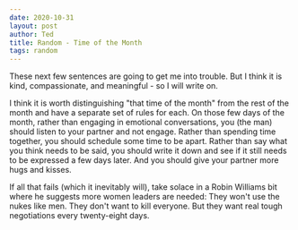 ```yaml
---
date: 2020-10-31
layout: post
author: Ted
title: Random - Time of the Month
tags: random
---
```

These next few sentences are going to get me into trouble. But I think it is kind, compassionate, and meaningful - so I will write on.  

I think it is worth distinguishing "that time of the month" from the rest of the month and have a separate set of rules for each. On those few days of the month, rather than engaging in emotional conversations, you (the man) should listen to your partner and not engage. Rather than spending time together, you should schedule some time to be apart. Rather than say what you think needs to be said, you should write it down and see if it still needs to be expressed a few days later. And you should give your partner more hugs and kisses.

If all that fails (which it inevitably will), take solace in a Robin Williams bit where he suggests more women leaders are needed: They won't use the nukes like men. They don't want to kill everyone. But they want real tough negotiations every twenty-eight days. 
 
